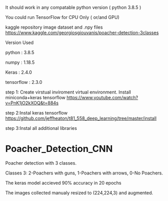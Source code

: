 It should work in any compatable python version ( python 3.8.5 )

You could run TensorFlow for CPU Only ( or/and GPU)

kaggle repository image dataset and .npy files https://www.kaggle.com/georgiosgiouvanis/poacher-detection-3classes

Version Used

python : 3.8.5

numpy : 1.18.5

Keras : 2.4.0

tensorflow : 2.3.0

step 1: Create virstual inviroment virtual environment. Install miniconda+keras tensorflow https://www.youtube.com/watch?v=PnK1jO2kXOQ&t=884s

step 2:Instal keras tensorflow https://github.com/jeffheaton/t81_558_deep_learning/tree/master/install

step 3:Instal all additional libraries



# Poacher_Detection_CNN
Poacher detection with 3 classes.

Classes 3: 2-Poachers with guns, 1-Poachers with arrows, 0-No Poachers.

The keras model accieved 90% accuracy in 20 epochs

The images collected manualy resized to (224,224,3) and augmented.
